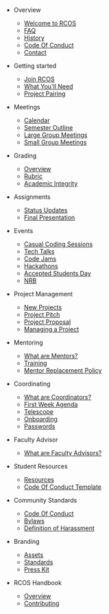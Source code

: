 * Overview
  * [Welcome to RCOS](README.md)
  * [FAQ](overview/faq.md)
  * [History](overview/history.md)
  * [Code Of Conduct](overview/code_of_conduct.md)
  <!-- * [Sponsors](overview/sponsors.md) -->
  * [Contact](overview/contact.md)

* Getting started
  * [Join RCOS](membership/join_rcos.md)
  * [What You'll Need](membership/requirements.md)
  * [Project Pairing](membership/project_pairing.md)

* Meetings
  * [Calendar](meetings/calendar.md)
  * [Semester Outline](meetings/semester_outline.md)
  * [Large Group Meetings](meetings/large_group_meetings.md)
  * [Small Group Meetings](meetings/small_group_meetings.md)
  <!-- * [Inclement Weather Policy](meetings/inclement_weather.md) TODO: uncomment when we return to in-person meetings -->

* Grading
  * [Overview](grading/README.md)
  * [Rubric](grading/rubric.md)
  * [Academic Integrity](grading/academic_integrity.md)

* Assignments
  * [Status Updates](grading/status_updates)
  * [Final Presentation](grading/presentations)

* Events
  * [Casual Coding Sessions](events/casual_coding_sessions.md)
  * [Tech Talks](events/tech_talks.md)
  * [Code Jams](events/code_jams.md)
  * [Hackathons](events/hackathons.md)
  * [Accepted Students Day](events/accepted_students_day.md)
  * [NRB](events/nrb.md)
  <!-- * [Hosting an Event](events/hosting.md) TODO: remove after remote learning -->

<!-- * Work Groups -->
<!-- * [Overview](work_groups/README.md) -->
<!-- * [Archival](work_groups/archival.md) -->
<!-- * [Event Planning](work_groups/event_planning.md) -->
<!-- * [Outreach](work_groups/outreach.md) -->
<!-- * [Public Relations](work_groups/public_relations.md) -->
<!-- * [Sponsorship](work_groups/sponsorship.md) -->
<!-- * [Student Resources](work_groups/student_resources.md) -->

* Project Management
  * [New Projects](project_management/new_projects)
  * [Project Pitch](project_management/pitch)
  * [Project Proposal](grading/documentation?id=proposal)
  * [Managing a Project](#)

* Mentoring
  * [What are Mentors?](mentoring/README.md)
  * [Training](mentoring/training.md)
  * [Mentor Replacement Policy](mentoring/replacement.md)

* Coordinating
  * [What are Coordinators?](coordinating/README.md)
  * [First Week Agenda](coordinating/agenda.md)
  * [Telescope](coordinating/telescope.md)
  * [Onboarding](coordinating/onboarding.md)
  * [Passwords](coordinating/passwords.md)

* Faculty Advisor
  * [What are Faculty Advisors?](coordinating/faculty.md)

* Student Resources
  <!-- * [Presentation Slides](resources/slides.md) TODO: return when we figure out slides -->
  * [Resources](resources/README.md)
  * [Code Of Conduct Template](community/code_of_conduct_template.md)

* Community Standards
  * [Code Of Conduct](community/CODE_OF_CONDUCT.md)
  * [Bylaws](community/bylaws.md)
  * [Definition of Harassment](community/harassment_guidelines.md)

* Branding
  * [Assets](resources/brand_assets.md)
  * [Standards](resources/brand_standards.md)
  * [Press Kit](resources/press_kit.md)

* RCOS Handbook
  * [Overview](handbook/README.md)
  * [Contributing](../CONTRIBUTING.md)
